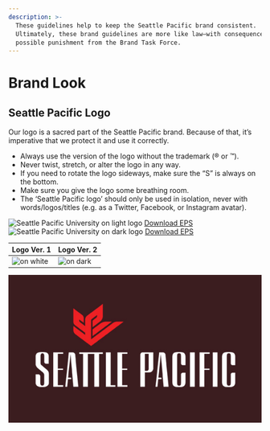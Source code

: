 ```yaml
---
description: >-
  These guidelines help to keep the Seattle Pacific brand consistent.
  Ultimately, these brand guidelines are more like law—with consequences and
  possible punishment from the Brand Task Force.
---
```


# Brand Look

## Seattle Pacific Logo

Our logo is a sacred part of the Seattle Pacific brand. Because of that, it’s imperative that we protect it and use it correctly.

* Always use the version of the logo without the trademark \(® or ™\).
* Never twist, stretch, or alter the logo in any way.
* If you need to rotate the logo sideways, make sure the “S” is always on the bottom.
* Make sure you give the logo some breathing room.
* The ‘Seattle Pacific logo’ should only be used in isolation, never with words/logos/titles \(e.g. as a Twitter, Facebook, or Instagram avatar\).

<div class="logo-downloads">
	<div class="logo-div">
		<img src="https://spu.edu/assets/logo-ver-1.png" alt="Seattle Pacific University on light logo">
		<a href="#">Download EPS</a>
	</div>
	<div class="logo-div">
		<img src="https://spu.edu/assets/logo-ver-2.png" alt="Seattle Pacific University on dark logo">
		<a href="#">Download EPS</a>
	</div>
</div>

Logo Ver. 1 | Logo Ver. 2
----------- | ------------
![on white](https://spu.edu/assets/logo-ver-1.png) | ![on dark](https://spu.edu/assets/logo-ver-2.png)

![hot red \(only to be used with dark backgrounds\)](.gitbook/assets/spu_logo_hotred_rev_rgb_plumbackground.jpg)



